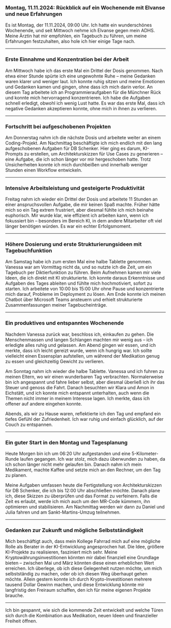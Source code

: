 ### Montag, 11.11.2024: Rückblick auf ein Wochenende mit Elvanse und neue Erfahrungen

Es ist Montag, der 11.11.2024, 09:00 Uhr. Ich hatte ein wunderschönes Wochenende, und seit Mittwoch nehme ich Elvanse gegen mein ADHS. Meine Ärztin hat mir empfohlen, ein Tagebuch zu führen, um meine Erfahrungen festzuhalten, also hole ich hier einige Tage nach.

---

### Erste Einnahme und Konzentration bei der Arbeit

Am Mittwoch habe ich das erste Mal ein Drittel der Dosis genommen. Nach etwa einer Stunde spürte ich eine ungewohnte Ruhe – meine Gedanken waren klarer und weniger laut. Ich konnte ruhig sitzen und meine Emotionen und Gedanken kamen und gingen, ohne dass ich mich darin verlor. An diesem Tag arbeitete ich an Programmieraufgaben für die Münchner Rück und konnte mich hervorragend konzentrieren. Ich habe die Aufgaben schnell erledigt, obwohl ich wenig Lust hatte. Es war das erste Mal, dass ich negative Gedanken akzeptieren konnte, ohne mich in ihnen zu verlieren.  

---

### Fortschritt bei aufgeschobenen Projekten

Am Donnerstag nahm ich die nächste Dosis und arbeitete weiter an einem Coding-Projekt. Am Nachmittag beschäftigte ich mich endlich mit den lang aufgeschobenen Aufgaben für DB Schenker. Hier ging es darum, KI-Prompts zu erstellen, um Architekturskizzen für Use Cases zu generieren – eine Aufgabe, die ich schon länger vor mir hergeschoben hatte. Trotz Unsicherheiten konnte ich mich durchbeißen und innerhalb weniger Stunden einen Workflow entwickeln.  

---

### Intensive Arbeitsleistung und gesteigerte Produktivität

Freitag nahm ich wieder ein Drittel der Dosis und arbeitete 11 Stunden an einer anspruchsvollen Aufgabe, die mir keinen Spaß machte. Früher hätte mich so ein Tag extrem frustriert, aber diesmal fühlte ich mich beinahe euphorisch. Mir wurde klar, wie effizient ich arbeiten kann, wenn ich fokussiert bin – besonders im Bereich KI, in dem andere Mitarbeiter oft viel länger benötigen würden. Es war ein echter Erfolgsmoment.

---

### Höhere Dosierung und erste Strukturierungsideen mit Tagebuchfunktion

Am Samstag habe ich zum ersten Mal eine halbe Tablette genommen. Vanessa war am Vormittag nicht da, und so nutzte ich die Zeit, um ein Tagebuch per Diktierfunktion zu führen. Beim Aufnehmen kamen mir viele Ideen, die ich direkt mit KI strukturierte. Ich konnte daraus Erkenntnisse und Aufgaben des Tages ableiten und fühlte mich hochmotiviert, sofort zu starten. Ich arbeitete von 10:00 bis 15:00 Uhr ohne Pause und konzentrierte mich darauf, Probleme im Deployment zu lösen. Am Ende konnte ich meinen Chatbot über Microsoft Teams ansteuern und erhielt strukturierte Zusammenfassungen meiner Tagebucheinträge.

---

### Ein produktives und entspanntes Wochenende

Nachdem Vanessa zurück war, beschloss ich, einkaufen zu gehen. Die Menschenmassen und langen Schlangen machten mir wenig aus – ich erledigte alles ruhig und gelassen. Am Abend gingen wir essen, und ich merkte, dass ich leicht gereizt wurde, wenn ich hungrig war. Ich sollte vielleicht einen Essensplan aufstellen, um während der Medikation genug zu essen und gleichzeitig Gewicht zu verlieren.  

Am Sonntag nahm ich wieder die halbe Tablette. Vanessa und ich fuhren zu meinen Eltern, wo wir einen wunderbaren Tag verbrachten. Normalerweise bin ich angespannt und fahre lieber selbst, aber diesmal überließ ich ihr das Steuer und genoss die Fahrt. Danach besuchten wir Klara und Amon in Eichstätt, und ich konnte mich entspannt unterhalten, auch wenn die Themen nicht immer in meinem Interesse lagen. Ich merkte, dass ich offener auf andere eingehen konnte.  

Abends, als wir zu Hause waren, reflektierte ich den Tag und empfand ein tiefes Gefühl der Zufriedenheit. Ich war ruhig und einfach glücklich, auf der Couch zu entspannen.

---

### Ein guter Start in den Montag und Tagesplanung

Heute Morgen bin ich um 06:20 Uhr aufgestanden und eine 5-Kilometer-Runde laufen gegangen. Ich war stolz, mich dazu überwunden zu haben, da ich schon länger nicht mehr gelaufen bin. Danach nahm ich mein Medikament, machte Kaffee und setzte mich an den Rechner, um den Tag zu planen.  

Meine Aufgaben umfassen heute die Fertigstellung von Architekturskizzen für DB Schenker, die ich bis 12:00 Uhr abschließen möchte. Danach plane ich, diese Skizzen zu überprüfen und das Format zu verfeinern. Falls die Zeit es erlaubt, werde ich mich auch um den MR-Code kümmern, ihn optimieren und stabilisieren. Am Nachmittag werden wir dann zu Daniel und Julia fahren und am Sankt-Martins-Umzug teilnehmen.

---

### Gedanken zur Zukunft und mögliche Selbstständigkeit

Mich beschäftigt auch, dass mein Kollege Fahrrad mich auf eine mögliche Rolle als Berater in der KI-Entwicklung angesprochen hat. Die Idee, größere KI-Projekte zu realisieren, fasziniert mich sehr. Meine Kryptowährungsinvestitionen könnten mir dabei finanziell eine Grundlage bieten – zwischen Mai und März könnten diese einen erheblichen Wert erreichen. Ich überlege, ob ich diese Gelegenheit nutzen möchte, um mich selbstständig zu machen, oder ob ich diesen Weg überhaupt gehen möchte. Allein gestern konnte ich durch Krypto-Investitionen mehrere tausend Dollar Gewinn machen, und diese Entwicklung könnte mir langfristig den Freiraum schaffen, den ich für meine eigenen Projekte brauche.

---

Ich bin gespannt, wie sich die kommende Zeit entwickelt und welche Türen sich durch die Kombination aus Medikation, neuen Ideen und finanzieller Freiheit öffnen.